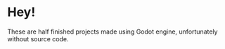 # Hey!
These are half finished projects made using Godot engine, unfortunately without source code.
